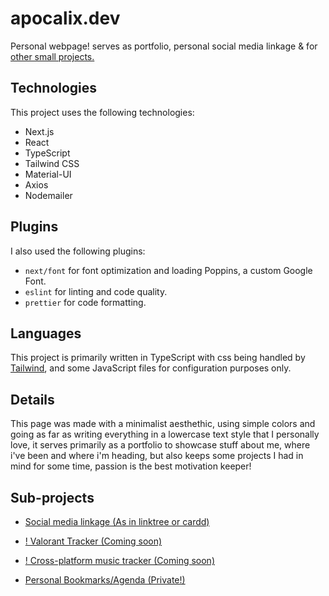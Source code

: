 # apocalix.dev

Personal webpage! serves as portfolio, personal social media linkage & for
[other small projects.](#sub-projects)

## Technologies

This project uses the following technologies:

-   Next.js
-   React
-   TypeScript
-   Tailwind CSS
-   Material-UI
-   Axios
-   Nodemailer

## Plugins

I also used the following plugins:

-   `next/font` for font optimization and loading Poppins, a custom Google Font.
-   `eslint` for linting and code quality.
-   `prettier` for code formatting.

## Languages

This project is primarily written in TypeScript with css being handled by
[Tailwind](https://tailwindcss.com/), and some JavaScript files for
configuration purposes only.

## Details

This page was made with a minimalist aesthethic, using simple colors and going
as far as writing everything in a lowercase text style that I personally love,
it serves primarily as a portfolio to showcase stuff about me, where i've been
and where i'm heading, but also keeps some projects I had in mind for some time,
passion is the best motivation keeper!

## Sub-projects

-   [Social media linkage (As in linktree or cardd)](https://apocalix.dev/links)

-   [! Valorant Tracker (Coming soon)](https://apocalix.dev/valorant)

-   [! Cross-platform music tracker (Coming soon)](https://apocalix.dev/music)

-   [Personal Bookmarks/Agenda (Private!)](apocalix.dev/admin)
